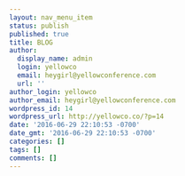 ```yaml
---
layout: nav_menu_item
status: publish
published: true
title: BLOG
author:
  display_name: admin
  login: yellowco
  email: heygirl@yellowconference.com
  url: ''
author_login: yellowco
author_email: heygirl@yellowconference.com
wordpress_id: 14
wordpress_url: http://yellowco.co/?p=14
date: '2016-06-29 22:10:53 -0700'
date_gmt: '2016-06-29 22:10:53 -0700'
categories: []
tags: []
comments: []
---
```



